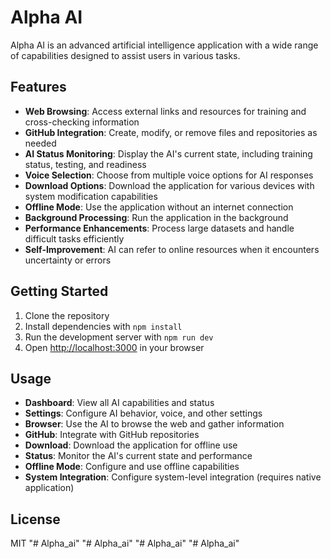 # Alpha AI

Alpha AI is an advanced artificial intelligence application with a wide range of capabilities designed to assist users in various tasks.

## Features

- **Web Browsing**: Access external links and resources for training and cross-checking information
- **GitHub Integration**: Create, modify, or remove files and repositories as needed
- **AI Status Monitoring**: Display the AI's current state, including training status, testing, and readiness
- **Voice Selection**: Choose from multiple voice options for AI responses
- **Download Options**: Download the application for various devices with system modification capabilities
- **Offline Mode**: Use the application without an internet connection
- **Background Processing**: Run the application in the background
- **Performance Enhancements**: Process large datasets and handle difficult tasks efficiently
- **Self-Improvement**: AI can refer to online resources when it encounters uncertainty or errors

## Getting Started

1. Clone the repository
2. Install dependencies with `npm install`
3. Run the development server with `npm run dev`
4. Open [http://localhost:3000](http://localhost:3000) in your browser

## Usage

- **Dashboard**: View all AI capabilities and status
- **Settings**: Configure AI behavior, voice, and other settings
- **Browser**: Use the AI to browse the web and gather information
- **GitHub**: Integrate with GitHub repositories
- **Download**: Download the application for offline use
- **Status**: Monitor the AI's current state and performance
- **Offline Mode**: Configure and use offline capabilities
- **System Integration**: Configure system-level integration (requires native application)

## License

MIT
"# Alpha_ai" 
"# Alpha_ai" 
"# Alpha_ai" 
"# Alpha_ai" 
